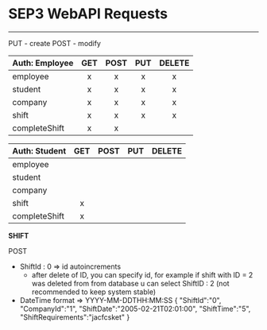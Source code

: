 # SEP3 WebAPI Requests

---
PUT - create
POST - modify


|Auth: Employee   |GET|POST|PUT|DELETE|
|--------------|:-:|:--:|:-:|:----:|
|employee      | x | x  | x |  x   |
|student       | x | x  | x |  x   |
|company       | x | x  | x |  x   |
|shift         | x | x  | x |  x   |
|completeShift | x | x  |   |      |

|Auth: Student |GET|POST|PUT|DELETE|
|--------------|:-:|:--:|:-:|:----:|
|employee      |   |    |   |      |
|student       |   |    |   |      |
|company       |   |    |   |      |
|shift         | x |    |   |      |
|completeShift | x |    |   |      |

**SHIFT**

POST
   - ShiftId : 0 => id autoincrements
     - after delete of ID, you can specify id, for example if shift with ID = 2 was deleted from
      from database u can select ShiftID : 2 (not recommended to keep system stable)
   - DateTime format => YYYY-MM-DDTHH:MM:SS 
{
	"ShiftId":"0", 
	"CompanyId":"1",
	"ShiftDate":"2005-02-21T02:01:00",
	"ShiftTime":"5",
	"ShiftRequirements":"jacfcsket"
}
